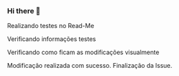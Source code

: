 ### Hi there 👋

Realizando testes no Read-Me

Verificando informações testes

Verificando como ficam as modificações visualmente

Modificação realizada com sucesso. Finalização da Issue.
